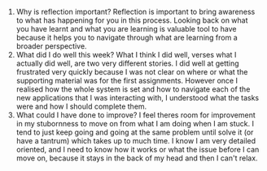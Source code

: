 1. Why is reflection important?
Reflection is important to bring awareness to what has happening for you in this process. Looking back on what you have learnt and what you are learning is valuable tool to have because it helps you to navigate through what are learning from a broader perspective.
2. What did I do well this week?
What I think I did well, verses what I actually did well, are two very different stories. I did well at getting frustrated very quickly because I was not clear on where or what the supporting material was for the first assignments. However once I realised how the whole system is set and how to navigate each of the new applications that I was interacting with, I understood what the tasks were and how I should complete them.
3. What could I have done to improve?
I feel theres room for improvement in my stubornness to move on from what I am doing when I am stuck. I tend to just keep going and going at the same problem until solve it (or have a tantrum) which takes up to much time. I know I am very detailed oriented, and I need to know how it works or what the issue before I can move on, because it stays in the back of my head and then I can't relax.
